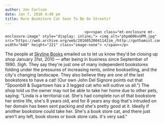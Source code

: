 ```yaml
---
author: Jen Carlson
date: Jan 7, 2010 4:40 pm
title: Rare Bookstore Cat Soon To Be On Streets?
---
```


	
										<p><span class="mt-enclosure mt-enclosure-image" style="display: inline;"> <img alt="phpmD06vUPM.jpg" src="https://web.archive.org/web/20160520041142im_/http://gothamist.com/attachments/arts_jen/phpmD06vUPM.jpg" width="640" height="221" class="image-none"> </span></p>

<p>The people at <a href="https://web.archive.org/web/20160520041142/http://www.skylinebooks.com/">Skyline Books</a> emailed us to let us know they&apos;d be closing up shop January 31st, 2010 &#x2014; after being in business since September of 1990. <em>Sigh.</em> They say they&apos;re just one of many independent bookstores folding under the pressures of increasing rents, online bookselling, and the city&apos;s changing landscape. They also believe they are one of the last bookstores to have a cat! (Our own John Del Signore points out that &quot;Spoonbill &amp; Sugartown has a 3 legged cat who will outlive us all.&quot;) The shop told us the owner may not be able to take her home due to other pets, saying: &quot;Linda is a territorial cat. She&apos;s had complete run of that bookstore her entire life, she&apos;s 8 years old, and for 8 years any dog that&apos;s intruded on her domain has been sent packing and she&apos;s pretty good at it. Ideally if another bookstore could take her. She&apos;s a book store cat, and there just aren&apos;t any left, book stores or book store cats. it&apos;s very sad.&quot;</p>					
										
									
				